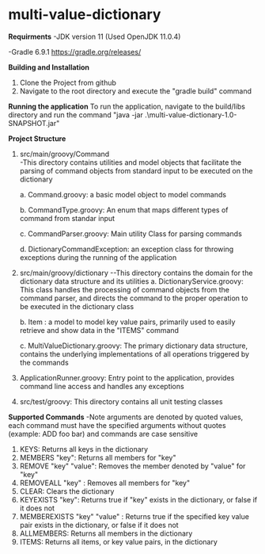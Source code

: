 # multi-value-dictionary


**Requirments**
-JDK version 11 (Used OpenJDK 11.0.4)

-Gradle 6.9.1  https://gradle.org/releases/

**Building and Installation**
1. Clone the Project from github
2. Navigate to the root directory and execute the  "gradle build" command

**Running the application**
To run the application, navigate to the build/libs directory and run the command "java -jar .\multi-value-dictionary-1.0-SNAPSHOT.jar"

**Project Structure**
1. src/main/groovy/Command  
    -This directory contains utilities and model objects that facilitate the parsing of command objects from standard input to be executed on the dictionary
    
      a. Command.groovy: a basic model object to model commands
      
      b. CommandType.groovy: An enum that maps different types of command from standar input
      
      c. CommandParser.groovy: Main utility Class for parsing commands
      
      d. DictionaryCommandException: an exception class for throwing exceptions during the running of the application
      
 2. src/main/groovy/dictionary
    --This directory contains the domain for the dictionary data structure and its utilities
      a. DictionaryService.groovy: This class handles the processing of command objects from the command parser, and
      directs the command to the proper operation to be executed in the dictionary class
      
      b. Item : a model to model key value pairs, primarily used to easily retrieve and show data in the "ITEMS" command
      
      c. MultiValueDictionary.groovy: The primary dictionary data structure, contains the underlying implementations of all operations triggered by the commands
      
  3. ApplicationRunner.groovy: Entry point to the application, provides command line access and handles any exceptions
  
  4. src/test/groovy: This directory contains all unit testing classes


**Supported Commands**
-Note arguments are denoted by quoted values, each command must have the specified arguments without quotes (example: ADD foo bar) and commands are case sensitive

1. KEYS: Returns all keys in the dictionary
2. MEMBERS "key": Returns all members for "key"
3. REMOVE "key" "value": Removes the member denoted by "value" for "key"
4. REMOVEALL "key" : Removes all members for "key"
5. CLEAR: Clears the dictionary
6. KEYEXISTS "key": Returns true if "key" exists in the dictionary, or false if it does not
7. MEMBEREXISTS "key" "value" : Returns true if the specified key value pair exists in the dictionary, or false if it does not
8. ALLMEMBERS: Returns all members in the dictionary
9. ITEMS: Returns all items, or key value pairs, in the dictionary


     
